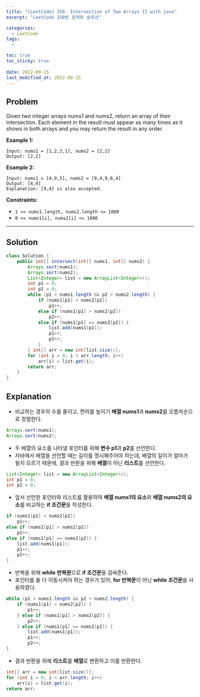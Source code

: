 ```yaml
---
title: "[LeetCode] 350. Intersection of Two Arrays II with java"
excerpt: "LeetCode 350번 문제와 솔루션"

categories:
  - LeetCode
tags:
  - 

toc: true
toc_sticky: true
 
date: 2022-09-15
last_modified_at: 2022-09-15
---
```

## **Problem**
Given two integer arrays nums1 and nums2, return an array of their intersection. Each element in the result must appear as many times as it shows in both arrays and you may return the result in any order.

**Example 1:**
```
Input: nums1 = [1,2,2,1], nums2 = [2,2]
Output: [2,2]
```
**Example 2:**
```
Input: nums1 = [4,9,5], nums2 = [9,4,9,8,4]
Output: [4,9]
Explanation: [9,4] is also accepted.
```

**Constraints:**
- `1 <= nums1.length, nums2.length <= 1000`
- `0 <= nums1[i], nums2[i] <= 1000`

---
## **Solution**
```java
class Solution {
    public int[] intersect(int[] nums1, int[] nums2) {
        Arrays.sort(nums1);
        Arrays.sort(nums2);
        List<Integer> list = new ArrayList<Integer>();
        int p1 = 0; 
        int p2 = 0;
        while (p1 < nums1.length && p2 < nums2.length) {
            if (nums1[p1] < nums2[p2])
                p1++;
            else if (nums1[p1] > nums2[p2])
                p2++;
            else if (nums1[p1] == nums2[p2]) {
                list.add(nums1[p1]);
                p1++;
                p2++;
            }
        } int[] arr = new int[list.size()];
        for (int i = 0; i < arr.length; i++)
            arr[i] = list.get(i);
        return arr;
    }
}
```
## **Explanation**
- 비교하는 경우의 수를 줄이고, 편의를 높이기 **배열 nums1**과 **nums2**를 오름차순으로 정렬한다.
```java
Arrays.sort(nums1);
Arrays.sort(nums2);
```
- 두 배열의 요소를 나타낼 포인터를 위해 **변수 p1**과 **p2**를 선언한다.
- 자바에서 배열을 선언할 때는 길이를 명시해주어야 하는데, 배열의 길이가 얼마가 될지 모르기 때문에, 결과 반환을 위해 **배열**이 아닌 **리스트**를 선언한다.
```java
List<Integer> list = new ArrayList<Integer>();
int p1 = 0; 
int p2 = 0;
```
- 앞서 선언한 포인터와 리스트를 활용하여 **배열 nums1의 요소**와 **배열 nums2의 요소**를 비교하는 **if 조건문**을 작성한다.
```java
if (nums1[p1] < nums2[p2])
    p1++;
else if (nums1[p1] > nums2[p2])
    p2++;
else if (nums1[p1] == nums2[p2]) {
    list.add(nums1[p1]);
    p1++;
    p2++;
}
```
- 반복을 위해 **while 반복문**으로 **if 조건문**을 감싸준다.
- 포인터를 둘 다 이동시켜야 하는 경우가 있어, **for 반복문**이 아닌 **while 조건문**을 사용하였다.
```java
while (p1 < nums1.length && p2 < nums2.length) {
    if (nums1[p1] < nums2[p2]) {
        p1++;
    } else if (nums1[p1] > nums2[p2]) {
        p2++;
    } else if (nums1[p1] == nums2[p2]) {
        list.add(nums1[p1]);
        p1++;
        p2++;
}
```
- 결과 반환을 위해 **리스트**를 **배열**로 변환하고 이를 반환한다.
```java
int[] arr = new int[list.size()];
for (int i = 0; i < arr.length; i++)
    arr[i] = list.get(i);
return arr;
```